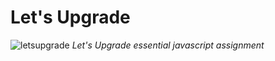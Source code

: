 # Let's Upgrade
![letsupgrade](https://github.com/pragadesh-k/JS-assignment/blob/master/logo.jpg)
*Let's Upgrade essential javascript assignment*
